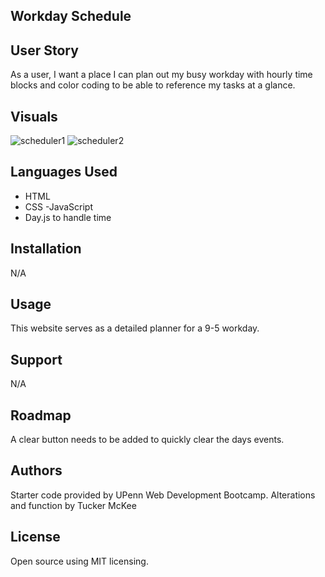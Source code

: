 ## Workday Schedule

## User Story

As a user, I want a place I can plan out my busy workday with hourly time blocks and color coding to be able to reference my tasks at a glance.

## Visuals

![scheduler1](https://github.com/McKee-T/scheduler-app/assets/144379790/00376fd4-65a0-409f-92d6-2bc1f00e7776)
![scheduler2](https://github.com/McKee-T/scheduler-app/assets/144379790/3a46d833-a046-4906-ab54-059510699b40)

## Languages Used
 
 - HTML
 - CSS
 -JavaScript
 - Day.js to handle time

 ## Installation

 N/A

 ## Usage

 This website serves as a detailed planner for a 9-5 workday.

 ## Support

 N/A

 ## Roadmap

 A clear button needs to be added to quickly clear the days events.  

 ## Authors 

 Starter code provided by UPenn Web Development Bootcamp.
 Alterations and function by Tucker McKee

 ## License

 Open source using MIT licensing.